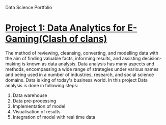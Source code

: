 Data Science Portfolio

# [Project 1: Data Analytics for E- Gaming(Clash of clans)](https://github.com/dharmateja4444/Data-Analytics-for-E--Gaming-Clash-of-clans-/blob/main/Clashofclans.ipynb)

The method of reviewing, cleansing, converting, and modelling data with the aim 
of finding valuable facts, informing results, and assisting decision-making is known 
as data analysis. Data analysis has many aspects and methods, encompassing a wide 
range of strategies under various names and being used in a number of industries, 
research, and social science domains. Data is king of today's business world.
In this project Data analysis is done in following steps:
1. Data warehouse
2. Data pre-processing
3. Implementation of model
4. Visualisation of results
5. Integration of model with real time data



